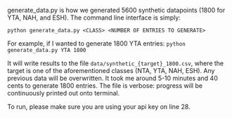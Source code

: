 generate_data.py is how we generated 5600 synthetic datapoints (1800 for YTA, NAH, and ESH). The command line interface is simply:

```python generate_data.py <CLASS> <NUMBER OF ENTRIES TO GENERATE>```

For example, if I wanted to generate 1800 YTA entries: `python generate_data.py YTA 1800`

It will write results to the file ``data/synthetic_{target}_1800.csv``, where the target is one of the aforementioned classes (NTA, YTA, NAH, ESH). Any previous data will be overwritten. It took me around 5-10 minutes and 40 cents to generate 1800 entries. The file is verbose: progress will be continuously printed out onto terminal.

To run, please make sure you are using your api key on line 28.